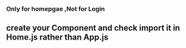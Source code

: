 ### Only for homepgae ,Not for Login 
## create your Component and check import it in Home.js rather than App.js